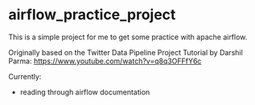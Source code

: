 # airflow_practice_project
This is a simple project for me to get some practice with apache airflow.

Originally based on the Twitter Data Pipeline Project Tutorial by Darshil Parma: https://www.youtube.com/watch?v=q8q3OFFfY6c


Currently:
- reading through airflow documentation
